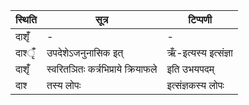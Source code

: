 | स्थिति | सूत्र | टिप्पणी |
| ----- | ------- | ------ |
| दाश‍ृँ॑ | - | - |
| दाश्‍ृँ॑ | उपदेशेऽजनुनासिक इत् | ऋँ-इत्यस्य इत्संज्ञा |
| दाश‍ृँ॑ | स्वरितञितः कर्त्रभिप्राये क्रियाफले | इति उभयपदम् |
| दाश्‍ | तस्य लोपः | इत्संज्ञकस्य लोपः |
